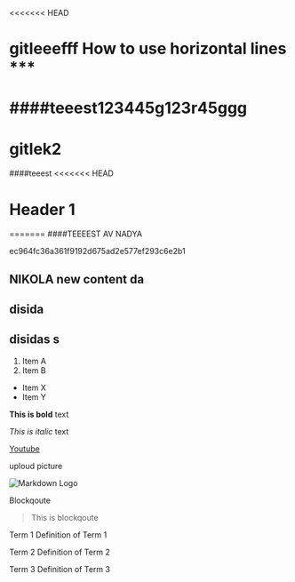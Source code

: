 
<<<<<<< HEAD
# gitleeefff				How to use horizontal lines ***

####teeest123445g123r45ggg
=======
# gitlek2
####teeest
<<<<<<< HEAD

# Header 1
=======
####TEEEEST AV NADYA
>>>>>>> 
ec964fc36a361f9192d675ad2e577ef293c6e2b1


## NIKOLA new content da


## disida


## disidas s


1. Item A
2. Item B

* Item X 
* Item Y

**This is bold** text

*This is italic* text

[Youtube](https://www.youtube.com/ "Youtube")


uploud picture

![Markdown Logo](https://markdown-here.com/img/icon256.png)


Blockqoute 

> This is blockqoute




Term 1
Definition of Term 1

Term 2
Definition of Term 2

Term 3 
Definition of Term 3
